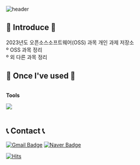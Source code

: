![header](https://capsule-render.vercel.app/api?type=venom&color=timeGradient&text=2023년도%20OSS%20과제&animation=twinkling&fontSize=35&fontColor=black&height=250)

## 📝 Introduce 📝
2023년도 오픈소스소프트웨어(OSS) 과목 개인 과제 저장소<br>
º OSS 과목 정리<br>
º 외 다른 과목 정리

## 🔨 Once I've used 🔨
<div style="display:flex; flex-direction:column; align-items:flex-start;">
    <!-- Tools -->
    <p><strong>Tools</strong></p>
    <div>
        <img src="https://img.shields.io/badge/Git-F05032.svg?&style=for-the-badge&logo=Git&logoColor=white">
</div><br>
</div>

## 📞 Contact 📞
[![Gmail Badge](https://img.shields.io/badge/Gmail-d14836?style=for-the-badge&logo=Gmail&logoColor=white&link=mailto:kimsh1691@gmail.com)](mailto:choilsowon@gmail.com)
[![Naver Badge](https://img.shields.io/badge/Naver-03C75A?style=for-the-badge&logo=Naver&logoColor=white&link=mailto:rlatngus1691@naver.com)](mailto:choilsowon@naver.com)

  
[![Hits](https://hits.seeyoufarm.com/api/count/incr/badge.svg?url=https%3A%2F%2Fgithub.com%2Fthdnjs0730&count_bg=%23B6B6B6&title_bg=%23555555&icon=&icon_color=%23E1E1E1&title=hits&edge_flat=false)](https://hits.seeyoufarm.com)
